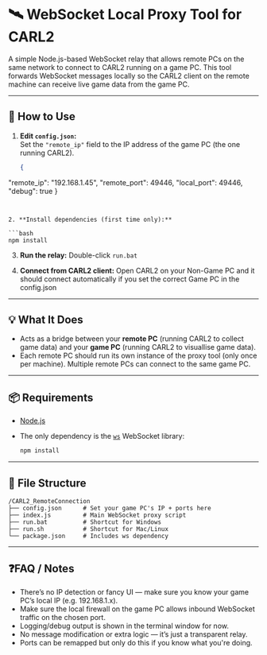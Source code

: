 # 🛰️ WebSocket Local Proxy Tool for CARL2

A simple Node.js-based WebSocket relay that allows remote PCs on the same network to connect to CARL2 running on a game PC. This tool forwards WebSocket messages locally so the CARL2 client on the remote machine can receive live game data from the game PC.

---

## 🔧 How to Use

1. **Edit `config.json`:**  
   Set the `"remote_ip"` field to the IP address of the game PC (the one running CARL2).


   ```json
   {
  "remote_ip": "192.168.1.45",
  "remote_port": 49446,
  "local_port": 49446,
  "debug": true
}
   ```


2. **Install dependencies (first time only):**

   ```bash
   npm install
   ```


3. **Run the relay:**
   Double-click `run.bat`


4. **Connect from CARL2 client:**
   Open CARL2 on your Non-Game PC and it should connect automatically if you set the correct Game PC in the config.json



---

## 💡 What It Does

- Acts as a bridge between your **remote PC** (running CARL2 to collect game data) and your **game PC** (running CARL2 to visuallise game data).
- Each remote PC should run its own instance of the proxy tool (only once per machine). Multiple remote PCs can connect to the same game PC.

---

## 📦 Requirements

- [Node.js](https://nodejs.org/)
- The only dependency is the [`ws`](https://www.npmjs.com/package/ws) WebSocket library:

  ```bash
  npm install
  ```


---

## 📁 File Structure


```
/CARL2_RemoteConnection
├── config.json      # Set your game PC's IP + ports here
├── index.js         # Main WebSocket proxy script
├── run.bat          # Shortcut for Windows
├── run.sh           # Shortcut for Mac/Linux
└── package.json     # Includes ws dependency
```


---

## ❓FAQ / Notes

- There’s no IP detection or fancy UI — make sure you know your game PC’s local IP (e.g. 192.168.1.x).
- Make sure the local firewall on the game PC allows inbound WebSocket traffic on the chosen port.
- Logging/debug output is shown in the terminal window for now.
- No message modification or extra logic — it’s just a transparent relay.
- Ports can be remapped but only do this if you know what you're doing.
